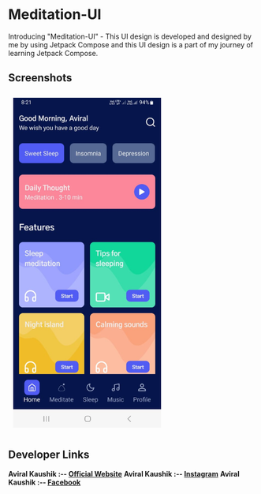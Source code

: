 # Meditation-UI

Introducing "Meditation-UI" - This UI design is developed and designed by me by using Jetpack Compose and this UI design is a part of my journey of learning Jetpack Compose.

## Screenshots

<p>
  <img src="https://github.com/Aviral-Kaushik/Meditation-UI/blob/main/images/image.jpeg" width="300px" style="padding: 10px" height="auto">
</p>

## Developer Links

**Aviral Kaushik :-- [Official Website](http://aviralkaushik.epizy.com/)**
**Aviral Kaushik :-- [Instagram](https://www.instagram.com/aviral_3101/)**
**Aviral Kaushik :-- [Facebook](https://www.facebook.com/aviral.kaushik.16)**
